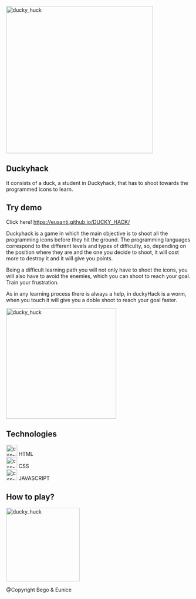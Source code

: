 <img width="400" alt="ducky_huck" src="https://user-images.githubusercontent.com/11834030/141271545-404fd16e-f5bb-47ae-b99a-397ab8468c7e.png">

## Duckyhack

It consists of a duck, a student in Duckyhack, that has to shoot towards the programmed icons to learn. 


## Try demo
Click here! https://eusanti.github.io/DUCKY_HACK/


Duckyhack is a game in which the main objective is to shoot all the programming icons before they hit the ground. 
The programming languages correspond to the different levels and types of difficulty, so, depending on the position where they are and the one you decide to shoot, it will cost more to destroy it and it will give you points.

Being a difficult learning path you will not only have to shoot the icons, you will also have to avoid the enemies, which you can shoot to reach your goal. Train your frustration.

As in any learning process there is always a help, in duckyHack is a worm, when you touch it will give you a doble shoot to reach your goal faster. 

<img width="300" alt="ducky_huck" src="https://user-images.githubusercontent.com/85948239/140496438-b2fa52d7-e19c-4b59-beff-511a86c2dc0f.png">
 
## Technologies


 <img width="30" alt="css-html" src="https://user-images.githubusercontent.com/11834030/141298040-08f14091-64d5-4187-beb1-4fd609bad5fb.png"> HTML </br>
<img width="30" alt="css-logo" src="https://user-images.githubusercontent.com/11834030/141297959-77f40f1a-b065-47bf-8183-af85d0707c86.png"> CSS </br>
<img width="30" alt="css-logo" src="https://user-images.githubusercontent.com/11834030/141298061-2dc8df49-46f7-4e4a-979f-98c1abdd5c9b.png"> JAVASCRIPT

## How to play?
<img width="200" alt="ducky_huck" src="https://user-images.githubusercontent.com/11834030/141272034-ebd0053b-2328-4113-96d4-0dbab677a9e8.png">


@Copyright Bego & Eunice
